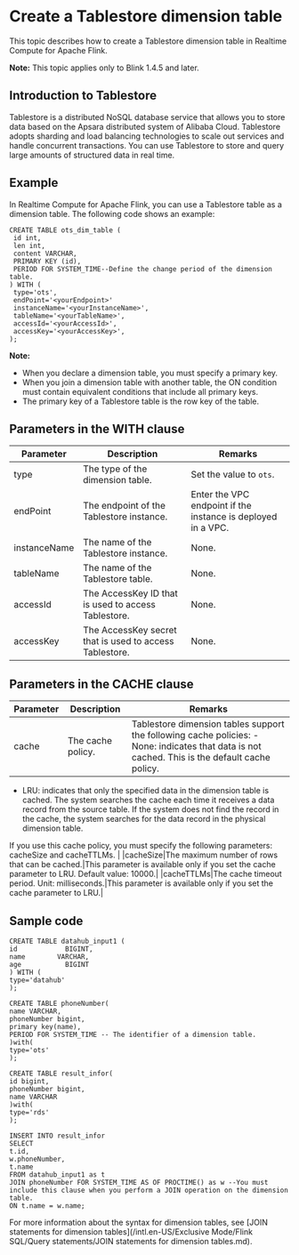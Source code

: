 # Create a Tablestore dimension table

This topic describes how to create a Tablestore dimension table in Realtime Compute for Apache Flink.

**Note:** This topic applies only to Blink 1.4.5 and later.

## Introduction to Tablestore

Tablestore is a distributed NoSQL database service that allows you to store data based on the Apsara distributed system of Alibaba Cloud. Tablestore adopts sharding and load balancing technologies to scale out services and handle concurrent transactions. You can use Tablestore to store and query large amounts of structured data in real time.

## Example

In Realtime Compute for Apache Flink, you can use a Tablestore table as a dimension table. The following code shows an example:

```
CREATE TABLE ots_dim_table (
 id int,
 len int,
 content VARCHAR,
 PRIMARY KEY (id),
 PERIOD FOR SYSTEM_TIME--Define the change period of the dimension table.
) WITH (
 type='ots',
 endPoint='<yourEndpoint>'
 instanceName='<yourInstanceName>',
 tableName='<yourTableName>',
 accessId='<yourAccessId>',
 accessKey='<yourAccessKey>',
);
```

**Note:**

-   When you declare a dimension table, you must specify a primary key.
-   When you join a dimension table with another table, the ON condition must contain equivalent conditions that include all primary keys.
-   The primary key of a Tablestore table is the row key of the table.

## Parameters in the WITH clause

|Parameter|Description|Remarks|
|---------|-----------|-------|
|type|The type of the dimension table.|Set the value to `ots`.|
|endPoint|The endpoint of the Tablestore instance.|Enter the VPC endpoint if the instance is deployed in a VPC.|
|instanceName|The name of the Tablestore instance.|None.|
|tableName|The name of the Tablestore table.|None.|
|accessId|The AccessKey ID that is used to access Tablestore.|None.|
|accessKey|The AccessKey secret that is used to access Tablestore.|None.|

## Parameters in the CACHE clause

|Parameter|Description|Remarks|
|---------|-----------|-------|
|cache|The cache policy.|Tablestore dimension tables support the following cache policies: -   None: indicates that data is not cached. This is the default cache policy.
-   LRU: indicates that only the specified data in the dimension table is cached. The system searches the cache each time it receives a data record from the source table. If the system does not find the record in the cache, the system searches for the data record in the physical dimension table.

If you use this cache policy, you must specify the following parameters: cacheSize and cacheTTLMs. |
|cacheSize|The maximum number of rows that can be cached.|This parameter is available only if you set the cache parameter to LRU. Default value: 10000.|
|cacheTTLMs|The cache timeout period. Unit: milliseconds.|This parameter is available only if you set the cache parameter to LRU.|

## Sample code

```
CREATE TABLE datahub_input1 (
id            BIGINT,
name        VARCHAR,
age           BIGINT
) WITH (
type='datahub'
);

CREATE TABLE phoneNumber(
name VARCHAR,
phoneNumber bigint,
primary key(name),
PERIOD FOR SYSTEM_TIME -- The identifier of a dimension table.
)with(
type='ots'
);

CREATE TABLE result_infor(
id bigint,
phoneNumber bigint,
name VARCHAR
)with(
type='rds'
);

INSERT INTO result_infor
SELECT
t.id,
w.phoneNumber,
t.name
FROM datahub_input1 as t
JOIN phoneNumber FOR SYSTEM_TIME AS OF PROCTIME() as w --You must include this clause when you perform a JOIN operation on the dimension table.
ON t.name = w.name;     
```

For more information about the syntax for dimension tables, see [JOIN statements for dimension tables](/intl.en-US/Exclusive Mode/Flink SQL/Query statements/JOIN statements for dimension tables.md).

